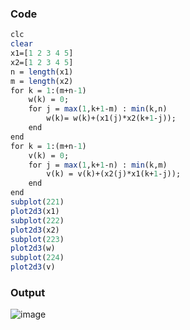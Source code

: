 ### Code
```Scilab
clc
clear
x1=[1 2 3 4 5]
x2=[1 2 3 4 5]
n = length(x1)
m = length(x2)
for k = 1:(m+n-1)
    w(k) = 0;
    for j = max(1,k+1-m) : min(k,n)
        w(k)= w(k)+(x1(j)*x2(k+1-j));
    end
end
for k = 1:(m+n-1)
    v(k) = 0;
    for j = max(1,k+1-n) : min(k,m)
        v(k) = v(k)+(x2(j)*x1(k+1-j));
    end
end
subplot(221)
plot2d3(x1)
subplot(222)
plot2d3(x2)
subplot(223)
plot2d3(w)
subplot(224)
plot2d3(v)
```
### Output
![image](https://github.com/userofmeet27/Scilab/assets/154442221/43cc8336-dc0a-4035-a38e-eb437e01aa63)
